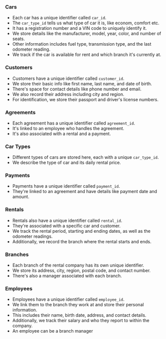 
### Cars

- Each car has a unique identifier called `car_id`.
- The `car_type_id` tells us what type of car it is, like econom, comfort  etc.
- It has a registration number and a VIN code to uniquely identify it.
- We store details like the manufacturer, model, year, color, and number of seats.
- Other information includes fuel type, transmission type, and the last odometer reading.
- We track if the car is available for rent and which branch it's currently at.

### Customers

- Customers have a unique identifier called `customer_id`.
- We store their basic info like first name, last name, and date of birth.
- There's space for contact details like phone number and email.
- We also record their address including city and region.
- For identification, we store their passport and driver's license numbers.

### Agreements

- Each agreement has a unique identifier called `agreement_id`.
- It's linked to an employee who handles the agreement.
- It's also associated with a rental and a payment.

### Car Types

- Different types of cars are stored here, each with a unique `car_type_id`.
- We describe the type of car and its daily rental price.

### Payments

- Payments have a unique identifier called `payment_id`.
- They're linked to an agreement and have details like payment date and amount.

### Rentals

- Rentals also have a unique identifier called `rental_id`.
- They're associated with a specific car and customer.
- We track the rental period, starting and ending dates, as well as the odometer readings.
- Additionally, we record the branch where the rental starts and ends.

### Branches

- Each branch of the rental company has its own unique identifier.
- We store its address, city, region, postal code, and contact number.
- There's also a manager associated with each branch.

### Employees

- Employees have a unique identifier called `employee_id`.
- We link them to the branch they work at and store their personal information.
- This includes their name, birth date, address, and contact details.
- Additionally, we track their salary and who they report to within the company.
- An employee can be a branch manager